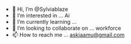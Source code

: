 - 👋 Hi, I’m @Sylviablaze
- 👀 I’m interested in ... Ai 
- 🌱 I’m currently learning ...
- 💞️ I’m looking to collaborate on ... workforce
- 📫 How to reach me ... askiaamu@gmail.com

<!---
Sylviablaze/Sylviablaze is a ✨ special ✨ repository because its `README.md` (this file) appears on your GitHub profile.
You can click the Preview link to take a look at your changes.
--->
